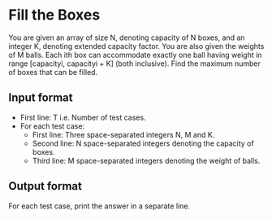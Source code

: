 # Fill the Boxes

You are given an array of size N, denoting capacity of N boxes, and an integer K, denoting extended capacity factor. You are also given the weights of M balls. Each ith box can accommodate exactly one ball having weight in range [capacityi, capacityi + K] (both inclusive). Find the maximum number of boxes that can be filled.

## Input format

- First line: T i.e. Number of test cases.
- For each test case:
  - First line: Three space-separated integers N, M and K.
  - Second line: N space-separated integers denoting the capacity of boxes.
  - Third line: M space-separated integers denoting the weight of balls.

## Output format

For each test case, print the answer in a separate line.
